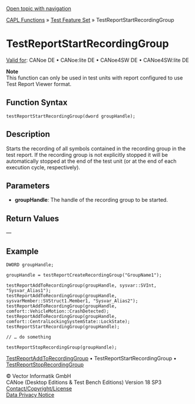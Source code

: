 [Open topic with navigation](../../../../../CANoeDEFamily.htm#Topics/CAPLFunctions/Test/Functions/CAPLfunctionTestReportStartRecordingGroup.md)

[CAPL Functions](../../CAPLfunctions.md) » [Test Feature Set](../CAPLfunctionsTFSOverview.md) » TestReportStartRecordingGroup

# TestReportStartRecordingGroup

[Valid for](../../../Shared/FeatureAvailability.md): CANoe DE • CANoe:lite DE • CANoe4SW DE • CANoe4SW:lite DE

**Note**  
This function can only be used in test units with report configured to use Test Report Viewer format.

## Function Syntax

`testReportStartRecordingGroup(dword groupHandle);`

## Description

Starts the recording of all symbols contained in the recording group in the test report. If the recording group is not explicitly stopped it will be automatically stopped at the end of the test unit (or at the end of each execution cycle, respectively).

## Parameters

- **groupHandle**: The handle of the recording group to be started.

## Return Values

—

## Example

```plaintext
DWORD groupHandle;

groupHandle = testReportCreateRecordingGroup("GroupName1");

testReportAddToRecordingGroup(groupHandle, sysvar::SVInt, "Sysvar_Alias1");
testReportAddToRecordingGroup(groupHandle, sysvarMember::SVStruct1.Member1, "Sysvar_Alias2");
testReportAddToRecordingGroup(groupHandle, comfort::VehicleMotion::CrashDetected);
testReportAddToRecordingGroup(groupHandle, comfort::CentralLockingSystemState::LockState);
testReportStartRecordingGroup(groupHandle);

// … do something

testReportStopRecordingGroup(groupHandle);
```

[TestReportAddToRecordingGroup](CAPLfunctionTestReportAddToRecordingGroup.md) • TestReportStartRecordingGroup • [TestReportStopRecordingGroup](CAPLfunctionTestReportStopRecordingGroup.md)

© Vector Informatik GmbH  
CANoe (Desktop Editions & Test Bench Editions) Version 18 SP3  
[Contact/Copyright/License](../../../Shared/ContactCopyrightLicense.md)  
[Data Privacy Notice](https://www.vector.com/int/en/company/get-info/privacy-policy/)
